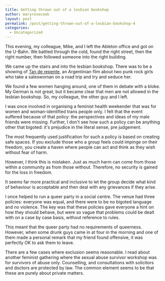 ```yaml
---
title: Getting thrown out of a lesbian bookshop
author: maryrosecook
layout: post
permalink: /post/getting-thrown-out-of-a-lesbian-bookshop-4
categories:
  - Uncategorized
---
```

This evening, my colleague, Mike, and I left the Ableton office and got on the U-Bahn. We battled through the cold, found the right street, then the right number, then followed someone into the right building.

We came up the stairs and into the lesbian bookshop. There was to be a showing of [Tan de repente][1], an Argentinian film about two punk rock girls who take a saleswoman on a road trip and try and seduce her.

We found a few women hanging around, one of them in debate with a bloke. My German is not great, but it became clear that men are not allowed in the lesbian bookshop. So, my colleague, the other guy and I left.

I was once involved in organising a feminist health weekender that was for women and woman-identified trans people only. I felt that the event suffered because of that policy: the perspectives and ideas of my male friends were missing. Further, I don't see how such a policy can be anything other that bigoted: it's prejudice in the literal sense, pre judgement.

The most frequently used justification for such a policy is based on creating safe spaces. If you exclude those who a group feels could impinge on their freedom, you create a haven where people can act and think as they wish without fear of harm.

However, I think this is mistaken. Just as much harm can come from those within a community as from those without. Therefore, no security is gained for the loss in freedom.

It seems far more practical and inclusive to let the group decide what kind of behaviour is acceptable and then deal with any grievances if they arise.

I once helped to run a queer party in a social centre. The venue had three policies: everyone was equal, and there were to be no bigoted language and no violence. The key was that these policies gave everyone a hint on how they should behave, but were so vague that problems could be dealt with on a case by case basis, without reference to rules.

This meant that the queer party had no requirements of queerness. However, when some drunk guys came in at four in the morning and one of them made a personal remark that my friend found offensive, it was perfectly OK to ask them to leave.

There are a few cases where exclusion seems reasonable. I read about another feminist gathering where the sexual abuse survivor workshop was for survivors of abuse only. Counselling, and consultations with solicitors and doctors are protected by law. The common element seems to be that these are purely about private matters.

 [1]: http://www.imdb.com/title/tt0324158/